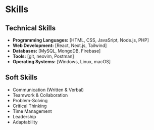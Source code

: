 # Skills

## Technical Skills
  *   **Programming Languages:** [HTML, CSS, JavaSript, Node.js, PHP]
  *   **Web Development:** [React, Next.js, Tailwind]
  *   **Databases:** [MySQL, MongoDB, Firebase]
  *   **Tools:** [git, neovim, Postman]
  *   **Operating Systems:** [Windows, Linux, macOS]

## Soft Skills
  *   Communication (Written & Verbal)
  *   Teamwork & Collaboration
  *   Problem-Solving
  *   Critical Thinking
  *   Time Management
  *   Leadership
  *   Adaptability
